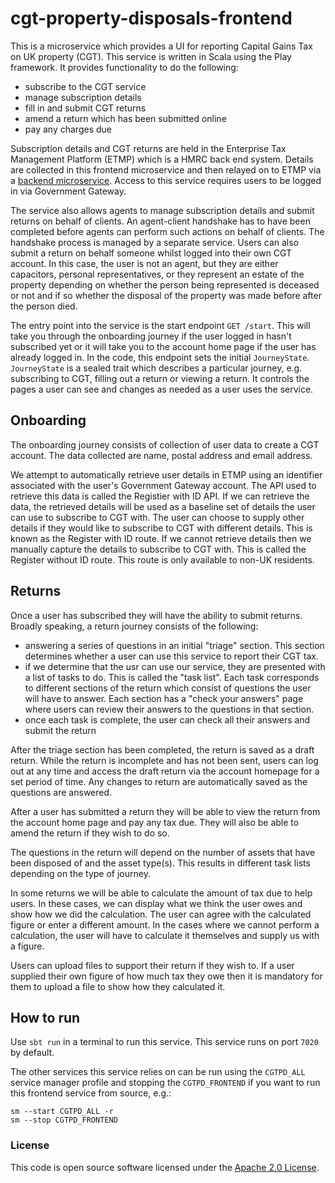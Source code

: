 
# cgt-property-disposals-frontend

This is a microservice which provides a UI for reporting Capital Gains Tax on UK property (CGT). This service is written 
in Scala using the Play framework. It provides functionality to do the following:
- subscribe to the CGT service
- manage subscription details
- fill in and submit CGT returns
- amend a return which has been submitted online
- pay any charges due

Subscription details and CGT returns are held in the Enterprise Tax Management Platform (ETMP) which is a HMRC back end
system. Details are collected in this frontend microservice and then relayed on to ETMP via a 
[backend microservice](https://github.com/hmrc/cgt-property-disposals). Access to this service requires users to be 
logged in via Government Gateway.

The service also allows agents to manage subscription details and submit returns on behalf of clients. An agent-client 
handshake has to have been completed before agents can perform such actions on behalf of clients. The handshake process 
is managed by a separate service. Users can also submit a return on behalf someone whilst logged into their own 
CGT account. In this case, the user is not an agent, but they are either capacitors, personal representatives, or they 
represent an estate of the property depending on whether the person being represented is deceased or not and if so whether 
the disposal of the property was made before after the person died. 
 
The entry point into the service is the start endpoint `GET /start`.  This will take you through the onboarding journey 
if the user logged in hasn't subscribed  yet or it will take you to the account home page if the user has already logged 
in. In the code, this endpoint sets the initial `JourneyState`. `JourneyState` is a sealed 
trait which describes a particular journey, e.g. subscribing to CGT, filling out a return or viewing a return. It controls 
the pages a user can see and changes as needed as a user uses the service.

## Onboarding
The onboarding journey consists of collection of user data to create a CGT account. The data collected are name, postal 
address and email address. 

We attempt to automatically retrieve user details in ETMP using an identifier associated with the user's Government Gateway 
account. The API used to retrieve this data is called the Registier with ID API. If we can retrieve the data, the retrieved 
details will be used as a baseline set of details the user can use to  subscribe to CGT with. The user can choose to supply 
other details if they would like to subscribe to CGT with different  details. This is known as the Register with ID route.
If we cannot retrieve details then we manually capture the details to subscribe to CGT with. This is called the Register
without ID route. This route is only available to non-UK residents.

## Returns
Once a user has subscribed they will have the ability to submit returns. Broadly speaking, a return journey consists of
the following:
- answering a series of questions in an initial "triage" section. This section determines whether a user can use 
this service to report their CGT tax.
- if we determine that the usr can use our service, they are presented with a list of tasks to do. This is called the "task 
list". Each task corresponds to different sections of the return which consist of questions the user will have to answer.
Each section has a "check your answers" page where users can review their answers to the questions in that section.
- once each task is complete, the user can check all their answers and submit the return 

After the triage section has been completed, the return is saved as a draft return. While the return is incomplete and 
has not been sent, users can log out at any time and access the draft return via the account homepage for a set period 
of time. Any changes to return are automatically saved as the questions are answered. 

After a user has submitted a return they will be able to view the return from the account home page and pay any tax due. 
They will also be able to amend the return if they wish to do so.

The questions in the return will depend on the number of assets that have been disposed of and the asset type(s). This 
results in different task lists depending on the type of journey. 
 
In some returns we will be able to calculate the amount of tax due to help users. In these cases, we can display what we think 
the user owes and show how we did the calculation. The user can agree with the calculated figure or enter a different amount. In
the cases where we cannot perform a calculation, the user will have to calculate it themselves and supply us with a figure.

Users can upload files to support their return if they wish to. If a user supplied their own figure of how much tax they 
owe then it is mandatory for them to upload a file to show how they calculated it.  
     
## How to run
Use `sbt run` in a terminal to run this service. This service runs on port `7020` by default.

The other services this service relies on can be run using the `CGTPD_ALL` service manager profile and stopping the 
`CGTPD_FRONTEND` if you want to run this frontend service from source, e.g.:
```
sm --start CGTPD_ALL -r
sm --stop CGTPD_FRONTEND
```   

### License

This code is open source software licensed under the [Apache 2.0 License]("http://www.apache.org/licenses/LICENSE-2.0.html").
